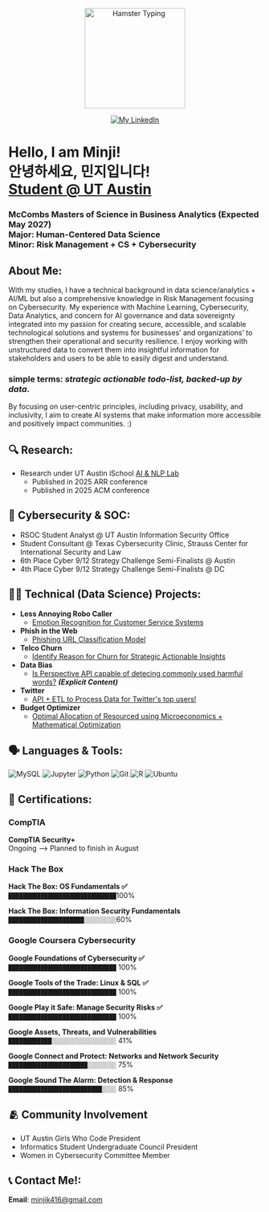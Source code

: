<p align="center">
  <img
    src="https://media1.tenor.com/m/rvrT_f3avhEAAAAd/hamster-typing.gif"
    alt="Hamster Typing"
    width="200"
  />
</p>
<p align="center">
  <a href="https://linkedin.com/in/minjikimut" target="_blank" rel="noopener">
    <img
      src="https://img.shields.io/badge/LinkedIn-blue?logo=linkedin&logoColor=white&style=for-the-badge"
      alt="My LinkedIn"
    />
  </a>
</p>

<h1>Hello, I am Minji! <br/>안녕하세요, 민지입니다!<br/><a href="https://github.com/mk43275">Student @ UT Austin</a></h1>



<h3> McCombs Masters of Science in Business Analytics (Expected May 2027) <br/>Major: Human-Centered Data Science<br/>Minor: Risk Management + CS + Cybersecurity</h3>

<h2> About Me:</h2>
With my studies, I have a technical background in data science/analytics + AI/ML but also a comprehensive knowledge in Risk Management focusing on Cybersecurity. My experience with Machine Learning, Cybersecurity, Data Analytics, and concern for AI governance and data sovereignty integrated into my passion for creating secure, accessible, and scalable technological solutions and systems for businesses’ and organizations’ to strengthen their operational and security resilience. I enjoy working with unstructured data to convert them into insightful information for stakeholders and users to be able to easily digest and understand. 

### simple terms: *strategic actionable todo-list, backed-up by data*. 


By focusing on user-centric principles, including privacy, usability, and inclusivity, I aim to create AI systems that make information more accessible and positively impact communities. :)

## 🔍 Research:

- Research under UT Austin iSchool [AI & NLP Lab](https://arxiv.org/abs/2502.14780)
  - Published in 2025 ARR conference
  - Published in 2025 ACM conference

## 👾 Cybersecurity & SOC:

- RSOC Student Analyst @ UT Austin Information Security Office
- Student Consultant @ Texas Cybersecurity Clinic, Strauss Center for International Security and Law
- 6th Place Cyber 9/12 Strategy Challenge Semi-Finalists @ Austin
- 4th Place Cyber 9/12 Strategy Challenge Semi-Finalists @ DC 

## 👨‍💻 Technical (Data Science) Projects:

- <b>Less Annoying Robo Caller</b>
  - [Emotion Recognition for Customer Service Systems](https://github.com/mk43275/MR-JaL)
- <b>Phish in the Web</b>
  - [Phishing URL Classification Model](https://github.com/mk43275/Model-Minds) <b></b>
- <b>Telco Churn</b>
  - [Identify Reason for Churn for Strategic Actionable Insights](https://github.com/mk43275/I310D-Data-Detectives) <b></b>
- <b>Data Bias</b>
  - [Is Perspective API capable of detecing commonly used harmful words?](https://github.com/mk43275/Data-Bias) <b><i>(Explicit Content)</b></i>
- <b>Twitter</b>
  - [API + ETL to Process Data for Twitter's top users!](https://github.com/mk43275/Twitter-Analysis) <b></b>
- <b>Budget Optimizer</b>
  - [Optimal Allocation of Resourced using Microeconomics + Mathematical Optimization](https://github.com/mk43275/Budget-Optimizer) <b></b>
  
## 🗣️ Languages & Tools:

![MySQL](https://img.shields.io/badge/MySQL-00758F?style=flat-square&logo=mysql&logoColor=white)
![Jupyter](https://img.shields.io/badge/Jupyter-F37626?style=flat-square&logo=jupyter&logoColor=white)
![Python](https://img.shields.io/badge/Python-3776AB?style=flat-square&logo=python&logoColor=white)
![Git](https://img.shields.io/badge/Git-F05032?style=flat-square&logo=git&logoColor=white)
![R](https://img.shields.io/badge/R-276DC3?style=flat-square&logo=r&logoColor=white)
![Ubuntu](https://img.shields.io/badge/Ubuntu-E95420?style=flat-square&logo=ubuntu&logoColor=white)


## 📄 Certifications:

### CompTIA 
**CompTIA Security+**  
Ongoing --> Planned to finish in August

### Hack The Box
**Hack The Box: OS Fundamentals ✅**  
`██████████████████████████████`100%

**Hack The Box: Information Security Fundamentals**  
`█████████████████████░░░░░░░░░`60%

### Google Coursera Cybersecurity
**Google Foundations of Cybersecurity ✅**  
`██████████████████████████████` 100%

**Google Tools of the Trade: Linux & SQL ✅**  
`██████████████████████████████` 100%

**Google Play it Safe: Manage Security Risks ✅**  
`██████████████████████████████` 100%

**Google Assets, Threats, and Vulnerabilities**  
`████████████░░░░░░░░░░░░░░░░░░` 41%

**Google Connect and Protect: Networks and Network Security**  
`██████████████████████░░░░░░░░` 75%

**Google Sound The Alarm: Detection & Response**  
`██████████████████████████░░░░` 85%


## 🫂 Community Involvement 
- UT Austin Girls Who Code President 
- Informatics Student Undergraduate Council President
- Women in Cybersecurity Committee Member

<h2>📞 Contact Me!: </h2>

**Email**: minjik416@gmail.com

